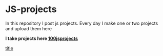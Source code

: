 # JS-projects

In this repository I post js projects. Every day I make one or two projects and upload them here

**I take projects here [100jsprojects](https://www.100jsprojects.com/)**

[title](/Random-Color-Generator)
